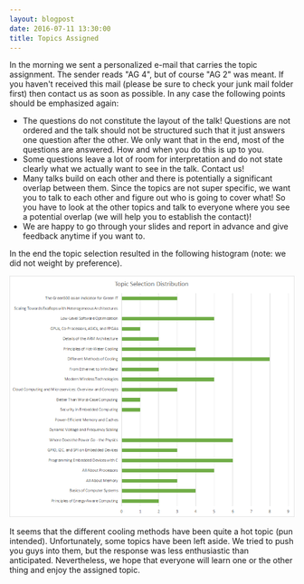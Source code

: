 ```yaml
---
layout: blogpost
date: 2016-07-11 13:30:00
title: Topics Assigned
---
```

In the morning we sent a personalized e-mail that carries the topic assignment. The sender reads "AG 4", but of course "AG 2" was meant. If you haven't received this mail (please be sure to check your junk mail folder first) then contact us as soon as possible. In any case the following points should be emphasized again:

* The questions do not constitute the layout of the talk! Questions are not ordered and the talk should not be structured such that it just answers one question after the other. We only want that in the end, most of the questions are answered. How and when you do this is up to you.
* Some questions leave a lot of room for interpretation and do not state clearly what we actually want to see in the talk. Contact us!
* Many talks build on each other and there is potentially a significant overlap between them. Since the topics are not super specific, we want you to talk to each other and figure out who is going to cover what! So you have to look at the other topics and talk to everyone where you see a potential overlap (we will help you to establish the contact)!
* We are happy to go through your slides and report in advance and give feedback anytime if you want to.

In the end the topic selection resulted in the following histogram (note: we did not weight by preference).

![Topic Histogram](/images/topics/distribution.png)

It seems that the different cooling methods have been quite a hot topic (pun intended). Unfortunately, some topics have been left aside. We tried to push you guys into them, but the response was less enthusiastic than anticipated. Nevertheless, we hope that everyone will learn one or the other thing and enjoy the assigned topic.